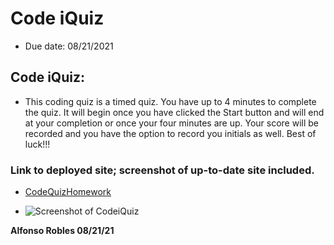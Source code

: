 # Code iQuiz

* Due date: 08/21/2021

## Code iQuiz:

* This coding quiz is a timed quiz. You have up to 4 minutes to complete the quiz. It will begin once you have clicked the Start button and will end at your completion or once your four minutes are up. Your score will be recorded and you have the option to record you initials as well. Best of luck!!!

### Link to deployed site; screenshot of up-to-date site included.

* [CodeQuizHomework](https://fons3517.github.io/codeQuiz/)

* ![Screenshot of CodeiQuiz](C:\Users\fons3\Documents\CBootCampRepo\Homework\codeQuiz)

**Alfonso Robles 08/21/21**
